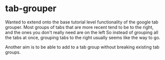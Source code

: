 # tab-grouper

Wanted to extend onto the base tutorial level functionality of the google tab grouper.
Most groups of tabs that are more recent tend to be to the right, and the ones you don't really need are on the left
So instead of grouping all the tabs at once, grouping tabs to the right usually seems like the way to go.

Another aim is to be able to add to a tab group without breaking existing tab groups.
